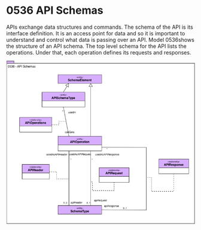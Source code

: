 <!-- SPDX-License-Identifier: CC-BY-4.0 -->
<!-- Copyright Contributors to the ODPi Egeria project. -->

# 0536 API Schemas

APIs exchange data structures and commands.
The schema of the API is its interface definition.
It is an access point for data and so it is important to
understand and control what data is passing over an API.
Model 0536shows the structure of an API schema.
The top level schema for the API lists the operations.
Under that, each operation defines its requests and responses.

![UML](0536-API-Schemas.png)